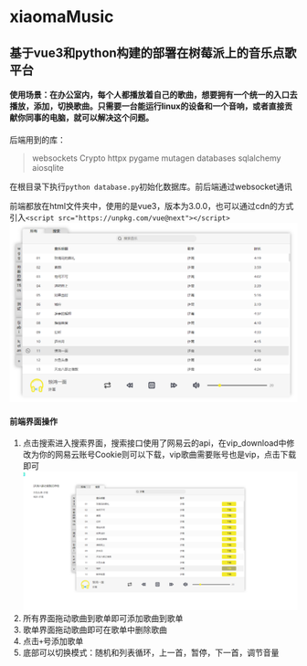 # xiaomaMusic
## 基于vue3和python构建的部署在树莓派上的音乐点歌平台

#### 使用场景：在办公室内，每个人都播放着自己的歌曲，想要拥有一个统一的入口去播放，添加，切换歌曲。只需要一台能运行linux的设备和一个音响，或者直接贡献你同事的电脑，就可以解决这个问题。


后端用到的库：
> websockets Crypto httpx pygame mutagen databases sqlalchemy aiosqlite
> 
在根目录下执行`python database.py`初始化数据库。前后端通过websocket通讯

前端都放在html文件夹中，使用的是vue3，版本为3.0.0，也可以通过cdn的方式引入`<script src="https://unpkg.com/vue@next"></script>`
![前端截图1](https://github.com/codemanwg/xiaomaMusic/blob/main/html/img/screenshot/1.png)

#### 前端界面操作
1. 点击搜索进入搜索界面，搜索接口使用了网易云的api，在vip_download中修改为你的网易云账号Cookie则可以下载，vip歌曲需要账号也是vip，点击下载即可
![前端截图3](https://github.com/codemanwg/xiaomaMusic/blob/main/html/img/screenshot/3.png)
2. 所有界面拖动歌曲到歌单即可添加歌曲到歌单
3. 歌单界面拖动歌曲即可在歌单中删除歌曲
4. 点击`+`号添加歌单
5. 底部可以切换模式：随机和列表循环，上一首，暂停，下一首，调节音量

